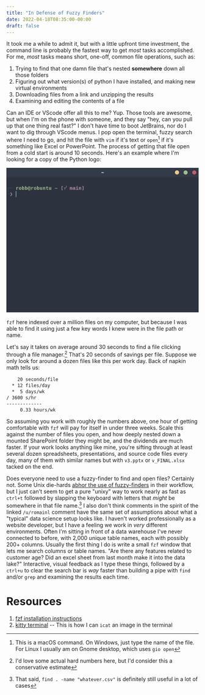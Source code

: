 ```yaml
---
title: "In Defense of Fuzzy Finders"
date: 2022-04-18T08:35:00-00:00
draft: false
---
```


It took me a while to admit it, but with a little upfront time investment, the
command line is probably the fastest way to get _most_ tasks accomplished.  For
me, _most_ tasks means short, one-off, common file operations, such as:

1. Trying to find that one damn file that's nested **somewhere** down all those
   folders
1. Figuring out what version(s) of python I have installed, and making new
   virtual environments
1. Downloading files from a link and unzipping the results
1. Examining and editing the contents of a file

Can an IDE or VScode offer all this to me? Yup. Those tools are awesome, but
when I'm on the phone with someone, and they say "hey, can you pull up that one
thing real fast?" I don't have time to boot JetBrains, nor do I want to dig
through VScode menus.  I pop open the terminal, fuzzy search where I need to go,
and hit the file with `vim` if it's text or `open`[^1] if it's something like Excel
or PowerPoint.  The process of getting that file open from a cold start is
around 10 seconds.  Here's an example where I'm looking for a copy of the Python
logo:

<img src="fzf_demo.gif" alt="fzf" caption="fzf demo"/>

`fzf` here indexed over a million files on my computer, but because I was able
to find it using just a few key words I knew were in the file path or name. 

Let's say it takes on average around 30 seconds to find a file
clicking through a file manager.[^2]  That's 20 seconds of savings per file.
Suppose we only look for around a dozen files like this per work day. Back
of napkin math tells us:

```
    20 seconds/file
  * 12 files/day
  *  5 days/wk
/ 3600 s/hr
-------------
     0.33 hours/wk
```

So assuming you work with roughly the numbers above, one hour of getting
comfortable with `fzf` will pay for itself in under three weeks.  Scale this
against the number of files you open, and how deeply nested down a mounted
SharePoint folder they might be, and the dividends are much faster.  If your
work looks anything like mine, you're sifting through at least several dozen
spreadsheets, presentations, and source code files every day, many of them with
similar names but with `v3.pptx` or `v_FINAL.xlsx` tacked on the end.

Does everyone need to use a fuzzy-finder to find and open files?  Certainly not.
Some Unix die-hards [abhor the use of fuzzy-finders][romainl_comment] in their
workflow, but I just can't seem to get a pure "unixy" way to work nearly as fast
as `ctrl+t` followed by slapping the keyboard with letters that _might_ be
somewhere in that file name.[^3]  I also don't think comments in the spirit of
the linked `/u/romainl` comment have the same set of assumptions about what a
"typical" data science setup looks like.  I haven't worked professionally as a
website developer, but I have a feeling we work in _very_ different
environments.  Often I'm sitting in front of a data warehouse I've never
connected to before, with 2,000 unique table names, each with possibly 200+
columns.  Usually the first thing I do is write a small `fzf` window that lets
me search columns or table names.  "Are there any features related to customer
age? Did an excel sheet from last month make it into the data lake?"
Interactive, visual feedback as I type these things, followed by a `ctrl+u` to
clear the search bar is _way_ faster than building a pipe with `find` and/or
`grep` and examining the results each time.

# Resources

1. [fzf installation instructions](https://github.com/junegunn/fzf#installation)
1. [kitty terminal](https://sw.kovidgoyal.net/kitty/) -- This is how I can `icat` an image in the terminal


[^1]: This is a macOS command.  On Windows, just type the name of the file.  For
  Linux I usually am on Gnome desktop, which uses `gio open`
[^2]: I'd love some actual hard numbers here, but I'd consider this a
  conservative estimate
[^3]: That said, `find . -name "whatever.csv"` is definitely still useful in a
  lot of cases

[romainl_comment]: <https://www.reddit.com/r/vim/comments/cp1upz/comment/ewnrslj/?utm_source=share&utm_medium=web2x&context=3>
[mental_game]: <https://youtu.be/UANN2Eu6ZnM?list=PLJHpE8rcAdmY-QUnKBOHgAy_0IEr-uMtF&t=341> "The Mental Game of Python - Raymond Hettinger"
